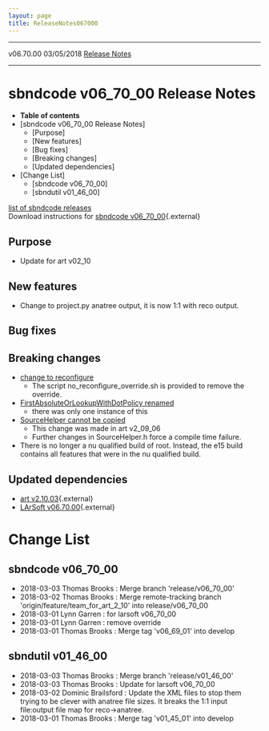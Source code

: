 ```yaml
---
layout: page
title: ReleaseNotes067000
---
```


  ----------- ------------ -- -- ------------------------------------------------------
  v06.70.00   03/05/2018         [Release Notes](ReleaseNotes067000.html)
  ----------- ------------ -- -- ------------------------------------------------------



sbndcode v06\_70\_00 Release Notes
======================================================================================

-   **Table of contents**
-   [sbndcode v06\_70\_00 Release
    Notes]
    -   [Purpose]
    -   [New features]
    -   [Bug fixes]
    -   [Breaking changes]
    -   [Updated dependencies]
-   [Change List]
    -   [sbndcode v06\_70\_00]
    -   [sbndutil v01\_46\_00]

[list of sbndcode
releases](List_of_SBND_code_releases.html)\
Download instructions for [sbndcode
v06\_70\_00](http://scisoft.fnal.gov/scisoft/bundles/sbnd/v06_70_00/sbndcode-v06_70_00.html){.external}



Purpose
----------------------------------

-   Update for art v02\_10



New features
--------------------------------------------

-   Change to project.py anatree output, it is now 1:1 with reco output.



Bug fixes
--------------------------------------



Breaking changes
----------------------------------------------------

-   [change to
    reconfigure](210_breaking_changes.html#Removal-of-modules-reconfigureParameterSet-const38-virtual-function)
    -   The script no\_reconfigure\_override.sh is provided to remove
        the override.
-   [FirstAbsoluteOrLookupWithDotPolicy
    renamed](210_breaking_changes.html#Relocationrenaming-of-artFirstAbsoluteOrLookupWithDotPolicy)
    -   there was only one instance of this
-   [SourceHelper cannot be
    copied](209_breaking_changes.html#SourceHelper-usage)
    -   This change was made in art v2\_09\_06
    -   Further changes in SourceHelper.h force a compile time failure.
-   There is no longer a nu qualified build of root. Instead, the e15
    build contains all features that were in the nu qualified build.



Updated dependencies
------------------------------------------------------------

-   [art
    v2.10.03](https://cdcvs.fnal.gov/redmine/projects/art/wiki/Series_210){.external}
-   [LArSoft
    v06.70.00](https://cdcvs.fnal.gov/redmine/projects/larsoft/wiki/ReleaseNotes067000){.external}



Change List
==========================================



sbndcode v06\_70\_00
----------------------------------------------------------

-   2018-03-03 Thomas Brooks : Merge branch \'release/v06\_70\_00\'
-   2018-03-02 Thomas Brooks : Merge remote-tracking branch
    \'origin/feature/team\_for\_art\_2\_10\' into release/v06\_70\_00
-   2018-03-01 Lynn Garren : for larsoft v06\_70\_00
-   2018-03-01 Lynn Garren : remove override
-   2018-03-01 Thomas Brooks : Merge tag \'v06\_69\_01\' into develop



sbndutil v01\_46\_00
----------------------------------------------------------

-   2018-03-03 Thomas Brooks : Merge branch \'release/v01\_46\_00\'
-   2018-03-03 Thomas Brooks : Update for larsoft v06\_70\_00
-   2018-03-02 Dominic Brailsford : Update the XML files to stop them
    trying to be clever with anatree file sizes. It breaks the 1:1 input
    file:output file map for reco-\>anatree.
-   2018-03-01 Thomas Brooks : Merge tag \'v01\_45\_01\' into develop
